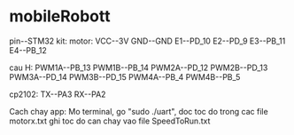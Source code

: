 # mobileRobott
pin--STM32 kit:
motor:
VCC--3V
GND--GND
E1--PD_10
E2--PD_9
E3--PB_11
E4--PB_12

cau H:
PWM1A--PB_13
PWM1B--PB_14
PWM2A--PD_12
PWM2B--PD_13
PWM3A--PD_14
PWM3B--PD_15
PWM4A--PB_4
PWM4B--PB_5

cp2102:
TX--PA3
RX--PA2

Cach chay app:
Mo terminal, go "sudo ./uart",
doc toc do trong cac file motorx.txt
ghi toc do can chay vao file SpeedToRun.txt


